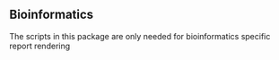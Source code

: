 Bioinformatics
--------------

The scripts in this package are only needed for bioinformatics
specific report rendering

